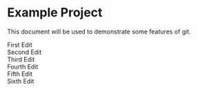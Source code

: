 # Example Project

This document will be used to demonstrate some features of git.

First Edit<br>
Second Edit<br>
Third Edit<br>
Fourth Edit<br>
Fifth Edit<br>
Sixth Edit<br>
